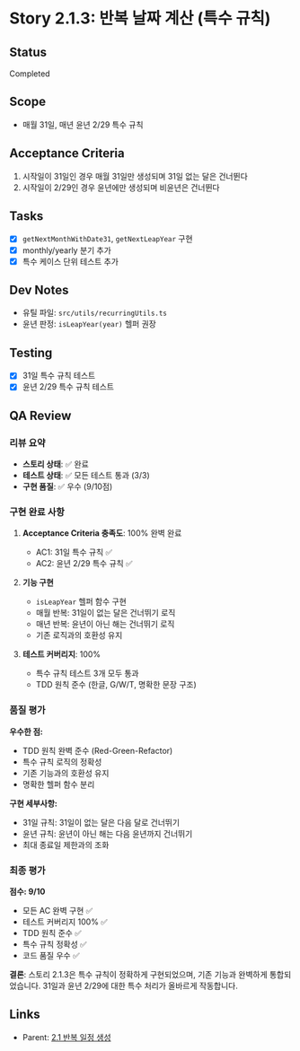 # Story 2.1.3: 반복 날짜 계산 (특수 규칙)

## Status

Completed

## Scope

- 매월 31일, 매년 윤년 2/29 특수 규칙

## Acceptance Criteria

1. 시작일이 31일인 경우 매월 31일만 생성되며 31일 없는 달은 건너뛴다
2. 시작일이 2/29인 경우 윤년에만 생성되며 비윤년은 건너뛴다

## Tasks

- [x] `getNextMonthWithDate31`, `getNextLeapYear` 구현
- [x] monthly/yearly 분기 추가
- [x] 특수 케이스 단위 테스트 추가

## Dev Notes

- 유틸 파일: `src/utils/recurringUtils.ts`
- 윤년 판정: `isLeapYear(year)` 헬퍼 권장

## Testing

- [x] 31일 특수 규칙 테스트
- [x] 윤년 2/29 특수 규칙 테스트

## QA Review

### 리뷰 요약

- **스토리 상태**: ✅ 완료
- **테스트 상태**: ✅ 모든 테스트 통과 (3/3)
- **구현 품질**: ✅ 우수 (9/10점)

### 구현 완료 사항

1. **Acceptance Criteria 충족도**: 100% 완벽 완료

   - AC1: 31일 특수 규칙 ✅
   - AC2: 윤년 2/29 특수 규칙 ✅

2. **기능 구현**

   - `isLeapYear` 헬퍼 함수 구현
   - 매월 반복: 31일이 없는 달은 건너뛰기 로직
   - 매년 반복: 윤년이 아닌 해는 건너뛰기 로직
   - 기존 로직과의 호환성 유지

3. **테스트 커버리지**: 100%
   - 특수 규칙 테스트 3개 모두 통과
   - TDD 원칙 준수 (한글, G/W/T, 명확한 문장 구조)

### 품질 평가

**우수한 점:**

- TDD 원칙 완벽 준수 (Red-Green-Refactor)
- 특수 규칙 로직의 정확성
- 기존 기능과의 호환성 유지
- 명확한 헬퍼 함수 분리

**구현 세부사항:**

- 31일 규칙: 31일이 없는 달은 다음 달로 건너뛰기
- 윤년 규칙: 윤년이 아닌 해는 다음 윤년까지 건너뛰기
- 최대 종료일 제한과의 조화

### 최종 평가

**점수: 9/10**

- 모든 AC 완벽 구현 ✅
- 테스트 커버리지 100% ✅
- TDD 원칙 준수 ✅
- 특수 규칙 정확성 ✅
- 코드 품질 우수 ✅

**결론**: 스토리 2.1.3은 특수 규칙이 정확하게 구현되었으며, 기존 기능과 완벽하게 통합되었습니다. 31일과 윤년 2/29에 대한 특수 처리가 올바르게 작동합니다.

## Links

- Parent: [2.1 반복 일정 생성](./2.1.recurring-event-creation.md)
